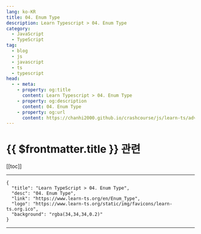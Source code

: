 ```yaml
---
lang: ko-KR
title: 04. Enum Type
description: Learn Typescript > 04. Enum Type
category: 
  - JavaScript
  - TypeScript
tag: 
  - blog
  - js
  - javascript
  - ts
  - typescript
head:
  - - meta:
    - property: og:title
      content: Learn Typescript > 04. Enum Type
    - property: og:description
      content: 04. Enum Type
    - property: og:url
      content: https://chanhi2000.github.io/crashcourse/js/learn-ts/advanced/04.html
---
```


# {{ $frontmatter.title }} 관련

[[toc]]

---

```component VPCard
{
  "title": "Learn TypeScript > 04. Enum Type",
  "desc": "04. Enum Type",
  "link": "https://www.learn-ts.org/en/Enum_Type",
  "logo": "https://www.learn-ts.org/static/img/favicons/learn-ts.org.ico",
  "background": "rgba(34,34,34,0.2)"
}
```

---

<TagLinks />
